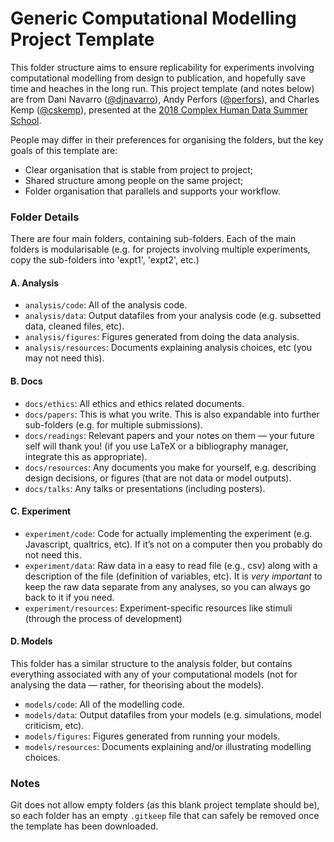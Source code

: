 # Generic Computational Modelling Project Template

This folder structure aims to ensure replicability for experiments involving computational modelling from design to publication, and hopefully save time and heaches in the long run. This project template (and notes below) are from Dani Navarro ([@djnavarro](https://github.com/djnavarro)), Andy Perfors ([@perfors](https://github.com/perfors)), and Charles Kemp ([@cskemp](https://github.com/cskemp)), presented at the [2018 Complex Human Data Summer School](https://github.com/cskemp/chdss2018).

People may differ in their preferences for organising the folders, but the key goals of this template are:

*   Clear organisation that is stable from project to project;
*   Shared structure among people on the same project;
*   Folder organisation that parallels and supports your workflow.

### Folder Details

There are four main folders, containing sub-folders. Each of the main folders is modularisable (e.g. for projects involving multiple experiments, copy the sub-folders into 'expt1', 'expt2', etc.)

#### A. Analysis

*   `analysis/code`: All of the analysis code.
*   `analysis/data`:  Output datafiles from your analysis code (e.g. subsetted data, cleaned files, etc).
*   `analysis/figures`: Figures generated from doing the data analysis.
*   `analysis/resources`: Documents explaining analysis choices, etc (you may not need this).

#### B. Docs

*   `docs/ethics`: All ethics and ethics related documents.
*   `docs/papers`: This is what you write. This is also expandable into further sub-folders (e.g. for multiple submissions).
*   `docs/readings`: Relevant papers and your notes on them — your future self will thank you! (if you use LaTeX or a bibliography manager, integrate this as appropriate).
*   `docs/resources`: Any documents you make for yourself, e.g. describing design decisions, or figures (that are not data or model outputs).
*   `docs/talks`: Any talks or presentations (including posters).

#### C. Experiment

*   `experiment/code`: Code for actually implementing the experiment (e.g. Javascript, qualtrics, etc). If it’s not on a computer then you probably do not need this.
*   `experiment/data`:  Raw data in a easy to read file (e.g., csv) along with a description of the file (definition of variables, etc). It is *very important* to keep the raw data separate from any analyses, so you can always go back to it if you need.
*   `experiment/resources`: Experiment-specific resources like stimuli (through the process of development)

#### D. Models

This folder has a similar structure to the analysis folder, but contains everything associated with any of your computational models (not for analysing the data — rather, for theorising about the models).

*   `models/code`: All of the modelling code.
*   `models/data`:  Output datafiles from your models (e.g. simulations, model criticism, etc).
*   `models/figures`: Figures generated from running your models.
*   `models/resources`: Documents explaining and/or illustrating modelling choices.

### Notes

Git does not allow empty folders (as this blank project template should be), so each folder has an empty `.gitkeep` file that can safely be removed once the template has been downloaded.
